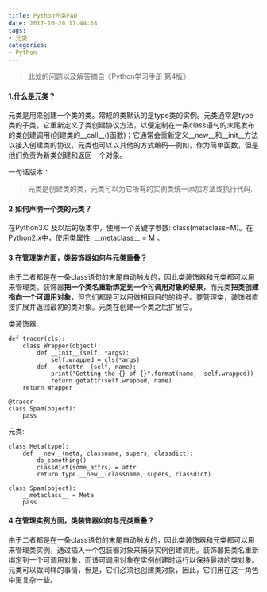 ```yaml
---
title: Python元类FAQ
date: 2017-10-20 17:44:18
tags: 
- 元类
categories:
- Python
---
```




> 此处的问题以及解答摘自《Python学习手册 第4版》

#### 1.什么是元类？

元类是用来创建一个类的类。常规的类默认的是type类的实例。元类通常是type类的子类，它重新定义了类创建协议方法，以便定制在一条class语句的末尾发布的类创建调用(创建类的\_\_call\_\_()函数)；它通常会重新定义\_\_new\_\_和\_\_init\_\_方法以接入创建类的协议，元类也可以以其他的方式编码—例如，作为简单函数，但是他们负责为新类创建和返回一个对象。

一句话版本：

> 元类是创建类的类，元类可以为它所有的实例类统一添加方法或执行代码.

#### 2.如何声明一个类的元类？

在Python3.0 及以后的版本中，使用一个关键字参数: class(metaclass=M)。在Python2.x中，使用类属性: \_\_metaclass\_\_ =  M 。

#### 3.在管理类方面，类装饰器如何与元类重叠？

由于二者都是在一条class语句的末尾自动触发的，因此类装饰器和元类都可以用来管理类。装饰器**把一个类名重新绑定到一个可调用对象的结果**，而元类**把类创建指向一个可调用对象**，但它们都是可以用做相同目的的钩子。要管理类，装饰器直接扩展并返回最初的类对象。元类在创建一个类之后扩展它。

类装饰器:

```
def tracer(cls):
	class Wrapper(object):
		def __init__(self, *args):
			self.wrapped = cls(*args)
		def __getattr__(self, name):
			print("Getting the {} of {}".format(name,  self.wrapped))
			return getattr(self.wrapped, name)
    return Wrapper

@tracer
class Spam(object):
	pass
```

元类:

```
class Meta(type):
	def __new__(meta, classname, supers, classdict):
	    do_something()
	    classdict[some_attrs] = attr
		return type.__new__(classname, supers, classdict)

class Spam(object):
    __metaclass__ = Meta
    pass
```



#### 4.在管理实例方面，类装饰器如何与元类重叠？

由于二者都是在一条class语句的末尾自动触发的，因此类装饰器和元类都可以用来管理类实例，通过插入一个包装器对象来捕获实例创建调用。装饰器把类名重新绑定到一个可调用对象，而该可调用对象在实例创建时运行以保持最初的类对象。元类可以做同样的事情，但是，它们必须也创建类对象，因此，它们用在这一角色中更复杂一些。
